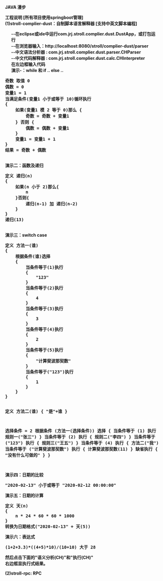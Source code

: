 <strong>JAVA 漫步</string>

<strong>工程说明 [所有项目使用springboot管理]</string><br/>
(1)stroll-complier-dust：自制脚本语言解释器 [支持中英文脚本编程]<br/>
<p style="padding-left:20px;">
--在eclipse或ide中运行com.jrj.stroll.complier.dust.DustApp，或打包运行<br/>
--在浏览器输入：http://localhost:8080/stroll/complier-dust/parser<br/>
--中文语法分析器 : com.jrj.stroll.complier.dust.parser.CHParser<br/>
--中文代码解释器 : com.jrj.stroll.complier.dust.calc.CHInterpreter<br/>
在左边框输入代码<br/>
演示-：while 和 if .. else ..<br/>
<pre>
奇数 取值 0
偶数 = 0
变量1 = 1
当满足条件(变量1 小于或等于 10)循环执行
{
	如果(变量1 模 2 等于 0)那么 {
		奇数 = 奇数 + 变量1
	} 否则 {
		偶数 = 偶数 + 变量1
	}
	变量1 = 变量1 + 1
}
结果 = 奇数 + 偶数
</pre>
<br>
演示二：函数及递归 <br/>
<pre>
定义 递归(n)
{
	如果(n 小于 2)那么{
		n
	}否则{
		递归(n-1) 加 递归(n-2)
	}
}
递归(13)
</pre>
<br/>
演示三：switch case <br/>
<pre>
定义 方法一(谁)
{
    根据条件(谁)选择
    {
        当条件等于(1)执行
        {
            "123"
        }
        当条件等于(2)执行
        {
            4
        }
        当条件等于(3)执行
        {
            3
        }
        当条件等于(4)执行
        {
            2
        }
        当条件等于(5)执行
        {
            "计算斐波那契数"
        }
        当条件等于("123")执行
        {
            1
        }
    }
}
	
定义 方法二(谁)
{
    "是"+谁
}

选择条件 = 2
根据条件 (方法一(选择条件)) 选择
{
    当条件等于 (1) 执行
    {
        规则一("张三")
    }
    当条件等于 (2) 执行
    {
        规则二("李四")
	}
    当条件等于 ("123") 执行
    {
        规则三("王五")
    }
    当条件等于 (4) 执行
    {
        方法二("我")
    }
    当条件等于 ("计算斐波那契数") 执行
    {
        计算斐波那契数(11)
    }
    缺省执行
    {
        "没有什么可做的"
    }
}
</pre>
<br>
演示四：日期的比较
<pre>
"2020-02-13" 小于或等于 "2020-02-12 00:00:00"
</pre>
演示五：日期的计算
<pre>
定义 天(n)
{
    n * 24 * 60 * 60 * 1000
}
转换为日期格式("2020-02-13" + 天(5))
</pre>
演示六：表达式
<pre>
(1+2+3.3)*((4+5)*10)/(10+10) 大于 28
</pre>
然后点击下面的"语义分析(CH)"和"执行(CH)"<br/>
右边框显执行式结果。<br/>
</p>
(2)stroll-rpc: RPC
